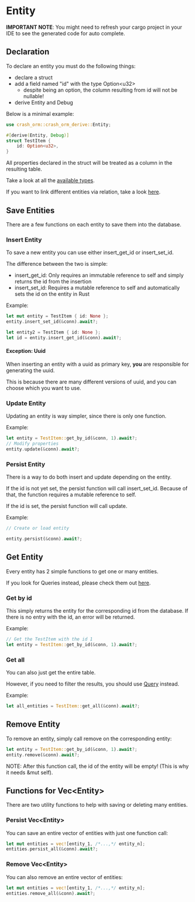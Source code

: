 # Entity

**IMPORTANT NOTE**: You might need to refresh your cargo project in your IDE to see the generated code for auto complete.

## Declaration
To declare an entity you must do the following things:
- declare a struct
- add a field named "id" with the type Option\<u32>
  - despite being an option, the column resulting from id will not be nullable!
- derive Entity and Debug

Below is a minimal example:

```rust
use crash_orm::crash_orm_derive::Entity;

#[derive(Entity, Debug)]
struct TestItem {
    id: Option<u32>,
}
```

All properties declared in the struct will be treated as a column in the resulting table.

Take a look at all the [available types](Types.md).

If you want to link different entities via relation, take a look [here](Relations.md).

## Save Entities
There are a few functions on each entity to save them into the database.

### Insert Entity
To save a new entity you can use either insert_get_id or insert_set_id.

The difference between the two is simple:
- insert_get_id: Only requires an immutable reference to self and simply returns the id from the insertion
- insert_set_id: Requires a mutable reference to self and automatically sets the id on the entity in Rust

Example:

```rust
let mut entity = TestItem { id: None };
entity.insert_set_id(&conn).await?;

let entity2 = TestItem { id: None };
let id = entity.insert_get_id(&conn).await?;
```

#### Exception: Uuid
When inserting an entity with a uuid as primary key, **you** are responsible for generating the uuid.

This is because there are many different versions of uuid, and you can choose which you want to use.

### Update Entity
Updating an entity is way simpler, since there is only one function.

Example:

```rust
let entity = TestItem::get_by_id(&conn, 1).await?;
// Modify properties
entity.update(&conn).await?;
```

### Persist Entity
There is a way to do both insert and update depending on the entity.

If the id is not yet set, the persist function will call insert_set_id.
Because of that, the function requires a mutable reference to self.

If the id is set, the persist function will call update.

Example:

```rust
// Create or load entity

entity.persist(&conn).await?;
```

## Get Entity
Every entity has 2 simple functions to get one or many entities.

If you look for Queries instead, please check them out [here](../Query/Readme.md).

### Get by id
This simply returns the entity for the corresponding id from the database.
If there is no entry with the id, an error will be returned.

Example:
```rust
// Get the TestItem with the id 1
let entity = TestItem::get_by_id(&conn, 1).await?;
```

### Get all
You can also just get the entire table.

However, if you need to filter the results, you should use [Query](../Query/Readme.md) instead.

Example:
```rust
let all_entities = TestItem::get_all(&conn).await?;
```

## Remove Entity
To remove an entity, simply call remove on the corresponding entity:

```rust
let entity = TestItem::get_by_id(&conn, 1).await?;
entity.remove(&conn).await?;
```

NOTE: After this function call, the id of the entity will be empty! (This is why it needs &mut self).

## Functions for Vec\<Entity>
There are two utility functions to help with saving or deleting many entities.

### Persist Vec\<Entity>
You can save an entire vector of entities with just one function call:

```rust
let mut entities = vec![entity_1, /*...,*/ entity_n];
entities.persist_all(&conn).await?;
```

### Remove Vec\<Entity>
You can also remove an entire vector of entities:

```rust
let mut entities = vec![entity_1, /*...,*/ entity_n];
entities.remove_all(&conn).await?;
```

